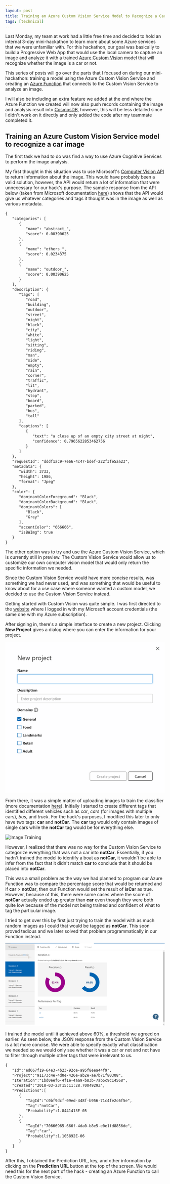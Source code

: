 ```yaml
---
layout: post
title: Training an Azure Custom Vision Service Model to Recognize a Car Image (Part 1 - 3)
tags: [technical]
---
```


Last Monday, my team at work had a little free time and decided to hold an internal 3-day mini-hackathon to learn more about some Azure services that we were unfamiliar with. For this hackathon, our goal was basically to build a Progressive Web App that would use the local camera to capture an image and analyze it with a trained [Azure Custom Vision](https://azure.microsoft.com/en-us/services/cognitive-services/custom-vision-service/) model that will recognize whether the image is a car or not.

This series of posts will go over the parts that I focused on during our mini-hackathon: training a model using the Azure Custom Vision Service and creating an [Azure Function](https://azure.microsoft.com/en-us/services/functions/) that connects to the Custom Vision Service to analyze an image.

I will also be including an extra feature we added at the end where the Azure Function we created will now also push records containing the image and analysis result into [CosmosDB](https://azure.microsoft.com/en-us/services/cosmos-db/), however, this will be less detailed since I didn't work on it directly and only added the code after my teammate completed it.

## Training an Azure Custom Vision Service model to recognize a car image

The first task we had to do was find a way to use Azure Cognitive Services to perform the image analysis.

My first thought in this situation was to use Microsoft's [Computer Vision API](https://azure.microsoft.com/en-us/services/cognitive-services/computer-vision/) to return information about the image. This would have probably been a valid solution, however, the API would return a lot of information that were unnecessary for our hack's purpose. The sample response from the API below (taken from Microsoft documentation [here](https://docs.microsoft.com/en-us/azure/cognitive-services/computer-vision/quickstarts/csharp)) shows that the API would give us whatever categories and tags it thought was in the image as well as various metadata.

~~~
{
   "categories": [
      {
         "name": "abstract_",
         "score": 0.00390625
      },
      {
         "name": "others_",
         "score": 0.0234375
      },
      {
         "name": "outdoor_",
         "score": 0.00390625
      }
   ],
   "description": {
      "tags": [
         "road",
         "building",
         "outdoor",
         "street",
         "night",
         "black",
         "city",
         "white",
         "light",
         "sitting",
         "riding",
         "man",
         "side",
         "empty",
         "rain",
         "corner",
         "traffic",
         "lit",
         "hydrant",
         "stop",
         "board",
         "parked",
         "bus",
         "tall"
      ],
      "captions": [
         {
            "text": "a close up of an empty city street at night",
            "confidence": 0.7965622853462756
         }
      ]
   },
   "requestId": "dddf1ac9-7e66-4c47-bdef-222f3fe5aa23",
   "metadata": {
      "width": 3733,
      "height": 1986,
      "format": "Jpeg"
   },
   "color": {
      "dominantColorForeground": "Black",
      "dominantColorBackground": "Black",
      "dominantColors": [
         "Black",
         "Grey"
      ],
      "accentColor": "666666",
      "isBWImg": true
   }
}
~~~

The other option was to try and use the Azure Custom Vision Service, which is currently still in preview. The Custom Vision Service would allow us to customize our own computer vision model that would only return the specific information we needed.

Since the Custom Vision Service would have more concise results, was something we had never used, and was something that would be useful to know about for a use case where someone wanted a custom model, we decided to use the Custom Vision Service instead.

Getting started with Custom Vision was quite simple. I was first directed to the [website](https://customvision.ai/) where I logged in with my Microsoft account credentials (the same one with my Azure subscription).

After signing in, there's a simple interface to create a new project. Clicking **New Project** gives a dialog where you can enter the information for your project.

![New Project](/img/MiniHack%20Photos/new-project-screen.png)

From there, it was a simple matter of uploading images to train the classifier (more documentation [here](https://docs.microsoft.com/en-us/azure/cognitive-services/custom-vision-service/getting-started-build-a-classifier)). Initially I started to create different tags that identified different vehicles such as *car*, *cars* (for images with multiple cars), *bus*, and *truck*. For the hack's purposes, I modified this later to only have two tags: **car** and **notCar**. The **car** tag would only contain images of single cars while the **notCar** tag would be for everything else.

![Image Training](/img/MiniHack%20Photos/image-training.PNG)

However, I realized that there was no way for the Custom Vision Service to categorize everything that was not a car into **notCar**. Essentially, if you hadn't trained the model to identify a boat as **notCar**, it wouldn't be able to infer from the fact that it didn't match **car** to conclude that it should be placed into **notCar**.

This was a small problem as the way we had planned to program our Azure Function was to compare the percentage score that would be returned and if **car** > **notCar**, then our Function would set the result of **isCar** as true. However, because of this, there were some cases where the score of **notCar** actually ended up greater than **car** even though they were both quite low because of the model not being trained and confident of what to tag the particular image.

I tried to get over this by first just trying to train the model with as much random images as I could that would be tagged as **notCar**. This soon proved tedious and we later solved that problem programmatically in our Function instead.

![Performance Test](/img/MiniHack%20Photos/performance-test.PNG)

I trained the model until it achieved above 60%, a threshold we agreed on earlier. As seen below, the JSON response from the Custom Vision Service is a lot more concise. We were able to specify exactly what classification we needed so we would only see whether it was a car or not and not have to filter through multiple other tags that were irrelevant to us.

~~~
{  
   "Id":"ed667f19-64e3-4b23-92ce-a95f8eea44f9",
   "Project":"91173c4e-4d0e-426e-ab2e-ae7b71f80308",
   "Iteration":"1bd0eef6-4f1e-4aa9-b83b-7ab5c9c14568",
   "Created":"2018-03-23T15:11:28.7004929Z",
   "Predictions":[  
      {  
         "TagId":"c0bf9dcf-09ed-448f-b956-71c4fe2c6f5e",
         "Tag":"notCar",
         "Probability":1.8441413E-05
      },
      {  
         "TagId":"70666965-666f-4da0-b8e5-e0e1fd8856de",
         "Tag":"car",
         "Probability":1.105892E-06
      }
   ]
}
~~~

After this, I obtained the Prediction URL, key, and other information by clicking on the **Prediction URL** button at the top of the screen. We would need this for the next part of the hack - creating an Azure Function to call the Custom Vision Service.
